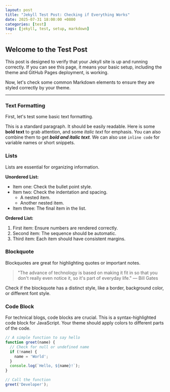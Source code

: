 ```yaml
---
layout: post
title: "Jekyll Test Post: Checking if Everything Works"
date: 2025-07-31 18:00:00 +0800
categories: [test]
tags: [jekyll, test, setup, markdown]
---
```


## Welcome to the Test Post

This post is designed to verify that your Jekyll site is up and running correctly. If you can see this page, it means your basic setup, including the theme and GitHub Pages deployment, is working.

Now, let's check some common Markdown elements to ensure they are styled correctly by your theme.

---

### Text Formatting

First, let's test some basic text formatting.

This is a standard paragraph. It should be easily readable. Here is some **bold text** to grab attention, and some _italic text_ for emphasis. You can also combine them to get ***bold and italic text***. We can also use `inline code` for variable names or short snippets.

### Lists

Lists are essential for organizing information.

**Unordered List:**
* Item one: Check the bullet point style.
* Item two: Check the indentation and spacing.
    * A nested item.
    * Another nested item.
* Item three: The final item in the list.

**Ordered List:**
1.  First item: Ensure numbers are rendered correctly.
2.  Second item: The sequence should be automatic.
3.  Third item: Each item should have consistent margins.

### Blockquote

Blockquotes are great for highlighting quotes or important notes.

> "The advance of technology is based on making it fit in so that you don't really even notice it, so it's part of everyday life."
> — Bill Gates

Check if the blockquote has a distinct style, like a border, background color, or different font style.

### Code Block

For technical blogs, code blocks are crucial. This is a syntax-highlighted code block for JavaScript. Your theme should apply colors to different parts of the code.

```javascript
// A simple function to say hello
function greet(name) {
  // Check for null or undefined name
  if (!name) {
    name = 'World';
  }
  console.log(`Hello, ${name}!`);
}

// Call the function
greet('Developer');